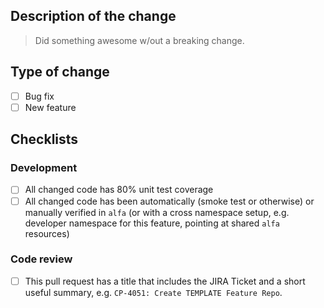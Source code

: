 ## Description of the change

> Did something awesome w/out a breaking change.

## Type of change
- [ ] Bug fix
- [ ] New feature

## Checklists

### Development
- [ ] All changed code has 80% unit test coverage
- [ ] All changed code has been automatically (smoke test or otherwise) or manually verified in `alfa` (or with a cross namespace setup, e.g. developer namespace for this feature, pointing at shared `alfa` resources)

### Code review 
- [ ] This pull request has a title that includes the JIRA Ticket and a short useful summary, e.g. `CP-4051: Create TEMPLATE Feature Repo`.
